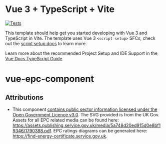 # Vue 3 + TypeScript + Vite

[![Tests](https://github.com/gemmadlou/vue-epc-component/actions/workflows/test.yml/badge.svg)](https://github.com/gemmadlou/vue-epc-component/actions/workflows/test.yml)

This template should help get you started developing with Vue 3 and TypeScript in Vite. The template uses Vue 3 `<script setup>` SFCs, check out the [script setup docs](https://v3.vuejs.org/api/sfc-script-setup.html#sfc-script-setup) to learn more.

Learn more about the recommended Project Setup and IDE Support in the [Vue Docs TypeScript Guide](https://vuejs.org/guide/typescript/overview.html#project-setup).
# vue-epc-component

## Attributions

- This component [contains public sector information licensed under the Open Government Licence v3.0](https://www.nationalarchives.gov.uk/doc/open-government-licence/version/3/). The SVG provided is from the UK Gov. Assets for all EPC related media can be found here: https://assets.publishing.service.gov.uk/media/5a748d20ed915d0e8bf19346/1790388.pdf. EPC ratings diagrams can be generated here: https://find-energy-certificate.service.gov.uk. 